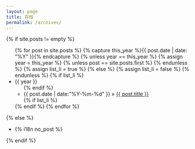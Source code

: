 ```yaml
---
layout: page
title: 存档
permalink: /archives/
---
```


{% if site.posts != empty %}
  <ul class="tags-box archive-group-box">
    {% for post in site.posts %}
      {% capture this_year %}{{ post.date | date: "%Y" }}{% endcapture %}
      {% unless year == this_year %}
        {% assign year = this_year %}
        {% unless post == site.posts.first %}
        {% endunless %}
        {% assign list_li = true %}
      {% else %}
        {% assign list_li = false %}
      {% endunless %}
      <!-- -->
      {% if list_li %}
          <li  id="{{ year }}">
            <span>{{ year }}</span>
            <ul class="archive-each-box">
      {% endif %}
          <li>
            <time datetime="{{ post.date | date:"%Y-%m-%d" }}">{{ post.date | date:"%Y-%m-%d" }}</time> &raquo;
            <a href="{{ site.baseurl }}{{ post.url }}" title="{{ post.title }}">{{ post.title }}</a>
          </li>
      {% if list_li %}
            </ul>
          </li>
      {% endif %}
    {% endfor %}
  </ul>
{% else %}  
    <ul class="tags-box">
      <li>{% i18n no_post %}</li>
    </ul>
{% endif %}